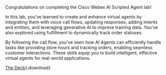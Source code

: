 
Congratulations on completing the Cisco Webex AI Scripted Agent lab! </br>


In this lab, you’ve learned to create and enhance virtual agents by integrating them with voice call flows, updating responses, adding intents and entities, and leveraging generative AI to improve training data. You’ve also explored using fulfillment to dynamically track order statuses. </br>


By following the call flow, you’ve seen how AI Agents can efficiently handle tasks like providing store hours and tracking orders, enabling seamless customer interactions. These skills equip you to build intelligent, effective virtual agents for real-world applications.

[The Deck](../graphics/Lab1_AI_Agent/LTRCCT-2000.pptx){:download}

<!-- <a href="https://webexcc-sa.github.io/AUS_LTRCCT-2000/main/graphics/Lab1_AI_Agent/LTRCCT-2000.pptx">The Deck</a> -->
